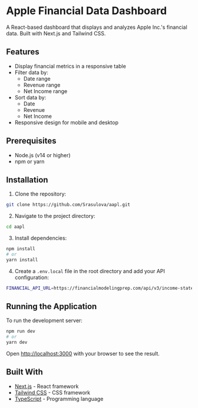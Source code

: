 # Apple Financial Data Dashboard

A React-based dashboard that displays and analyzes Apple Inc.'s financial data. Built with Next.js and Tailwind CSS.

## Features

- Display financial metrics in a responsive table
- Filter data by:
  - Date range
  - Revenue range
  - Net Income range
- Sort data by:
  - Date
  - Revenue
  - Net Income
- Responsive design for mobile and desktop

## Prerequisites

- Node.js (v14 or higher)
- npm or yarn

## Installation

1. Clone the repository:

```bash
git clone https://github.com/Srasulova/aapl.git
```

2. Navigate to the project directory:

```bash
cd aapl
```

3. Install dependencies:

```bash
npm install
# or
yarn install
```

4. Create a `.env.local` file in the root directory and add your API configuration:

```bash
FINANCIAL_API_URL=https://financialmodelingprep.com/api/v3/income-statement/AAPL?period=annual&apikey=YOUR_API_KEY
```

## Running the Application

To run the development server:

```bash
npm run dev
# or
yarn dev
```

Open [http://localhost:3000](http://localhost:3000) with your browser to see the result.

## Built With

- [Next.js](https://nextjs.org/) - React framework
- [Tailwind CSS](https://tailwindcss.com/) - CSS framework
- [TypeScript](https://www.typescriptlang.org/) - Programming language
